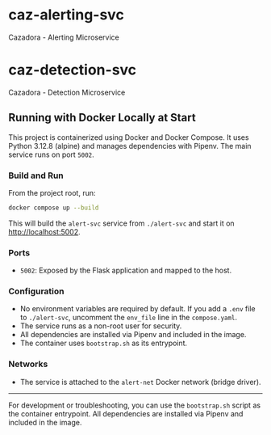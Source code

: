 # caz-alerting-svc
Cazadora - Alerting Microservice

# caz-detection-svc
Cazadora - Detection Microservice

## Running with Docker Locally at Start

This project is containerized using Docker and Docker Compose. It uses Python 3.12.8 (alpine) and manages dependencies with Pipenv. The main service runs on port `5002`.

### Build and Run

From the project root, run:

```sh
docker compose up --build
```

This will build the `alert-svc` service from `./alert-svc` and start it on [http://localhost:5002](http://localhost:5002).

### Ports
- `5002`: Exposed by the Flask application and mapped to the host.

### Configuration
- No environment variables are required by default. If you add a `.env` file to `./alert-svc`, uncomment the `env_file` line in the `compose.yaml`.
- The service runs as a non-root user for security.
- All dependencies are installed via Pipenv and included in the image.
- The container uses `bootstrap.sh` as its entrypoint.

### Networks
- The service is attached to the `alert-net` Docker network (bridge driver).

---

For development or troubleshooting, you can use the `bootstrap.sh` script as the container entrypoint. All dependencies are installed via Pipenv and included in the image.
